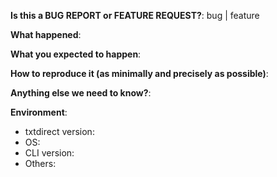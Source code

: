 

**Is this a BUG REPORT or FEATURE REQUEST?**:
bug | feature


**What happened**:

**What you expected to happen**:

**How to reproduce it (as minimally and precisely as possible)**:


**Anything else we need to know?**:

**Environment**:
- txtdirect version:  
- OS:  
- CLI version:  
- Others:
